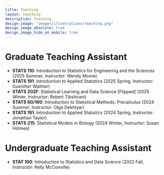 ```yaml
---
title: Teaching
layout: teaching
description: Teaching
design_image: "images/illustrations/teaching.png"
design_image_absolute: true
design_image_hide_on_mobile: true
---
```




# Graduate Teaching Assistant

*  **STATS 110**: Introduction to Statistics for Engineering and the Sciences (2025 Summer, Instructor: Wendy Moore)
*  **STATS 191**: Introduction to Applied Statistics (2025 Spring, Instructor: Guenther Walther)
*  **STATS 202F**: Statistical Learning and Data Science [Flipped] (2025 Winter, Instructor: Robert Tibshirani)
*  **STATS 60/160**: Introduction to Statistical Methods: Precalculus (2024 Summer, Instructor: Olga Dekhtyar)
*  **STATS 191**: Introduction to Applied Statistics (2024 Spring, Instructor: Jonathan Taylor)
*  **STATS 215**: Statistical Models in Biology (2024 Winter, Instructor: Susan Holmes)



# Undergraduate Teaching Assistant

* **STAT 100**: Introduction to Statistics and Data Science (2022 Fall, Instructor: Kelly McConville)


